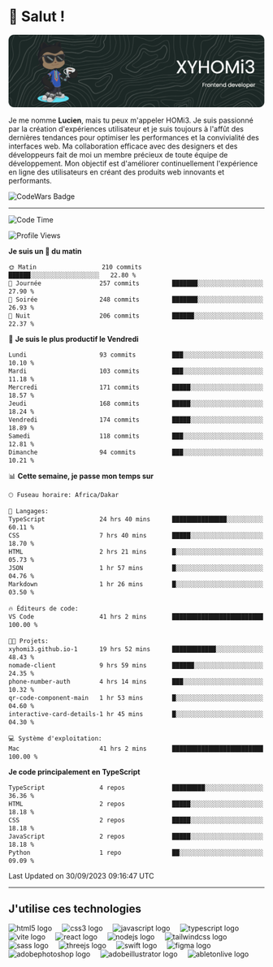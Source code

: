 # 👋 Salut !

![Header](./github-header-image.png)

Je me nomme **Lucien**, mais tu peux m'appeler HOMi3. Je suis passionné par la création d'expériences utilisateur et je suis toujours à l'affût des dernières tendances pour optimiser les performances et la convivialité des interfaces web. Ma collaboration efficace avec des designers et des développeurs fait de moi un membre précieux de toute équipe de développement. Mon objectif est d'améliorer continuellement l'expérience en ligne des utilisateurs en créant des produits web innovants et performants.

![CodeWars Badge](https://www.codewars.com/users/xyhomi3/badges/small)

---
<!--START_SECTION:waka-->
![Code Time](http://img.shields.io/badge/Code%20Time-48%20hrs%2028%20mins-blue)

![Profile Views](http://img.shields.io/badge/Vues%20du%20profil-711-blue)

**Je suis un 🐤 du matin** 

```text
🌞 Matin                  210 commits         ██████░░░░░░░░░░░░░░░░░░░   22.80 % 
🌆 Journée                257 commits         ███████░░░░░░░░░░░░░░░░░░   27.90 % 
🌃 Soirée                 248 commits         ███████░░░░░░░░░░░░░░░░░░   26.93 % 
🌙 Nuit                   206 commits         ██████░░░░░░░░░░░░░░░░░░░   22.37 % 
```
📅 **Je suis le plus productif le Vendredi** 

```text
Lundi                    93 commits          ███░░░░░░░░░░░░░░░░░░░░░░   10.10 % 
Mardi                    103 commits         ███░░░░░░░░░░░░░░░░░░░░░░   11.18 % 
Mercredi                 171 commits         █████░░░░░░░░░░░░░░░░░░░░   18.57 % 
Jeudi                    168 commits         █████░░░░░░░░░░░░░░░░░░░░   18.24 % 
Vendredi                 174 commits         █████░░░░░░░░░░░░░░░░░░░░   18.89 % 
Samedi                   118 commits         ███░░░░░░░░░░░░░░░░░░░░░░   12.81 % 
Dimanche                 94 commits          ███░░░░░░░░░░░░░░░░░░░░░░   10.21 % 
```


📊 **Cette semaine, je passe mon temps sur** 

```text
🕑︎ Fuseau horaire: Africa/Dakar

💬 Langages: 
TypeScript               24 hrs 40 mins      ███████████████░░░░░░░░░░   60.11 % 
CSS                      7 hrs 40 mins       █████░░░░░░░░░░░░░░░░░░░░   18.70 % 
HTML                     2 hrs 21 mins       █░░░░░░░░░░░░░░░░░░░░░░░░   05.73 % 
JSON                     1 hr 57 mins        █░░░░░░░░░░░░░░░░░░░░░░░░   04.76 % 
Markdown                 1 hr 26 mins        █░░░░░░░░░░░░░░░░░░░░░░░░   03.50 % 

🔥 Éditeurs de code: 
VS Code                  41 hrs 2 mins       █████████████████████████   100.00 % 

🐱‍💻 Projets: 
xyhomi3.github.io-1      19 hrs 52 mins      ████████████░░░░░░░░░░░░░   48.43 % 
nomade-client            9 hrs 59 mins       ██████░░░░░░░░░░░░░░░░░░░   24.35 % 
phone-number-auth        4 hrs 14 mins       ███░░░░░░░░░░░░░░░░░░░░░░   10.32 % 
qr-code-component-main   1 hr 53 mins        █░░░░░░░░░░░░░░░░░░░░░░░░   04.60 % 
interactive-card-details-1 hr 45 mins        █░░░░░░░░░░░░░░░░░░░░░░░░   04.30 % 

💻 Système d'exploitation: 
Mac                      41 hrs 2 mins       █████████████████████████   100.00 % 
```

**Je code principalement en TypeScript** 

```text
TypeScript               4 repos             █████████░░░░░░░░░░░░░░░░   36.36 % 
HTML                     2 repos             █████░░░░░░░░░░░░░░░░░░░░   18.18 % 
CSS                      2 repos             █████░░░░░░░░░░░░░░░░░░░░   18.18 % 
JavaScript               2 repos             █████░░░░░░░░░░░░░░░░░░░░   18.18 % 
Python                   1 repo              ██░░░░░░░░░░░░░░░░░░░░░░░   09.09 % 
```




 Last Updated on 30/09/2023 09:16:47 UTC
<!--END_SECTION:waka-->
---

## J'utilise ces technologies

<div align="left">
  <img src="https://skillicons.dev/icons?i=html" height="40" alt="html5 logo"  />
  <img width="12" />
  <img src="https://skillicons.dev/icons?i=css" height="40" alt="css3 logo"  />
  <img width="12" />
  <img src="https://skillicons.dev/icons?i=js" height="40" alt="javascript logo"  />
  <img width="12" />
  <img src="https://skillicons.dev/icons?i=ts" height="40" alt="typescript logo"  />
  <img width="12" />
  <img src="https://skillicons.dev/icons?i=vite" height="40" alt="vite logo"  />
  <img width="12" />
  <img src="https://skillicons.dev/icons?i=react" height="40" alt="react logo"  />
  <img width="12" />
  <img src="https://cdn.jsdelivr.net/gh/devicons/devicon/icons/nodejs/nodejs-original.svg" height="40" alt="nodejs logo"  />
  <img width="12" />
  <img src="https://skillicons.dev/icons?i=tailwind" height="40" alt="tailwindcss logo"  />
  <img width="12" />
  <img src="https://skillicons.dev/icons?i=sass" height="40" alt="sass logo"  />
  <img width="12" />
  <img src="https://skillicons.dev/icons?i=threejs" height="40" alt="threejs logo"  />
  <img width="12" />
  <img src="https://skillicons.dev/icons?i=swift" height="40" alt="swift logo"  />
  <img width="12" />
  <img src="https://skillicons.dev/icons?i=figma" height="40" alt="figma logo"  />
  <img width="12" />
  <img src="https://skillicons.dev/icons?i=ps" height="40" alt="adobephotoshop logo"  />
  <img width="12" />
  <img src="https://skillicons.dev/icons?i=ai" height="40" alt="adobeillustrator logo"  />
  <img width="12" />
  <img src="https://skillicons.dev/icons?i=ableton" height="40" alt="abletonlive logo"  />
</div>



